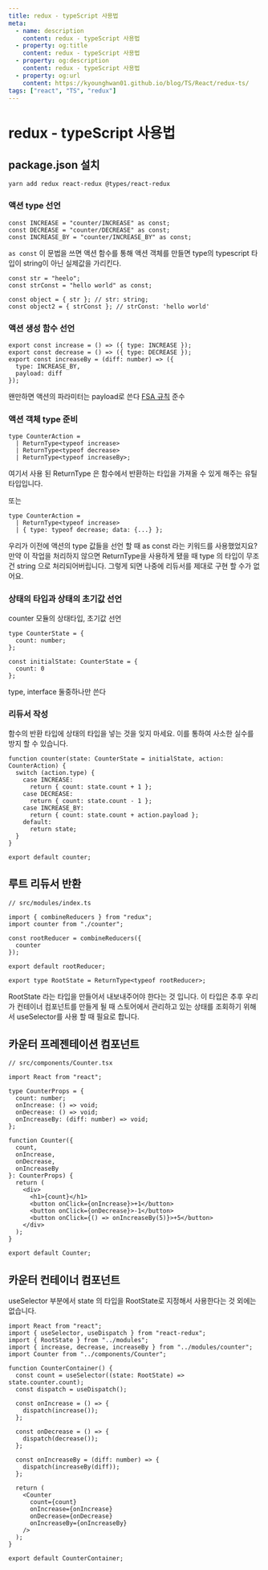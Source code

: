 ```yaml
---
title: redux - typeScript 사용법
meta:
  - name: description
    content: redux - typeScript 사용법
  - property: og:title
    content: redux - typeScript 사용법
  - property: og:description
    content: redux - typeScript 사용법
  - property: og:url
    content: https://kyounghwan01.github.io/blog/TS/React/redux-ts/
tags: ["react", "TS", "redux"]
---
```


# redux - typeScript 사용법

## package.json 설치

```
yarn add redux react-redux @types/react-redux
```

### 액션 type 선언

```tsx
const INCREASE = "counter/INCREASE" as const;
const DECREASE = "counter/DECREASE" as const;
const INCREASE_BY = "counter/INCREASE_BY" as const;
```

`as const` 이 문법을 쓰면 액션 함수를 통해 액션 객체를 만들면 type의 typescript 타입이 string이 아닌 실제값을 가리킨다.

```tsx
const str = "heelo";
const strConst = "hello world" as const;

const object = { str }; // str: string;
const object2 = { strConst }; // strConst: 'hello world'
```

### 액션 생성 함수 선언

```tsx
export const increase = () => ({ type: INCREASE });
export const decrease = () => ({ type: DECREASE });
export const increaseBy = (diff: number) => ({
  type: INCREASE_BY,
  payload: diff
});
```

왠만하면 액션의 파라미터는 payload로 쓴다 [FSA 규칙](<[https://github.com/redux-utilities/flux-standard-action](https://github.com/redux-utilities/flux-standard-action)>) 준수

### 액션 객체 type 준비

```tsx
type CounterAction =
  | ReturnType<typeof increase>
  | ReturnType<typeof decrease>
  | ReturnType<typeof increaseBy>;
```

여기서 사용 된 ReturnType 은 함수에서 반환하는 타입을 가져올 수 있게 해주는 유틸 타입입니다.

또는

```tsx
type CounterAction =
  | ReturnType<typeof increase>
  | { type: typeof decrease; data: {...} };
```

우리가 이전에 액션의 type 값들을 선언 할 때 as const 라는 키워드를 사용했었지요? 만약 이 작업을 처리하지 않으면 ReturnType을 사용하게 됐을 때 type 의 타입이 무조건 string 으로 처리되어버립니다. 그렇게 되면 나중에 리듀서를 제대로 구현 할 수가 없어요.

### 상태의 타입과 상태의 초기값 선언

counter 모듈의 상태타입, 초기값 선언

```tsx
type CounterState = {
  count: number;
};

const initialState: CounterState = {
  count: 0
};
```

type, interface 둘중하나만 쓴다

### 리듀서 작성

함수의 반환 타입에 상태의 타입을 넣는 것을 잊지 마세요. 이를 통하여 사소한 실수를 방지 할 수 있습니다.

```tsx
function counter(state: CounterState = initialState, action: CounterAction) {
  switch (action.type) {
    case INCREASE:
      return { count: state.count + 1 };
    case DECREASE:
      return { count: state.count - 1 };
    case INCREASE_BY:
      return { count: state.count + action.payload };
    default:
      return state;
  }
}

export default counter;
```

## 루트 리듀서 반환

```tsx
// src/modules/index.ts

import { combineReducers } from "redux";
import counter from "./counter";

const rootReducer = combineReducers({
  counter
});

export default rootReducer;

export type RootState = ReturnType<typeof rootReducer>;
```

RootState 라는 타입을 만들어서 내보내주어야 한다는 것 입니다. 이 타입은 추후 우리가 컨테이너 컴포넌트를 만들게 될 때 스토어에서 관리하고 있는 상태를 조회하기 위해서 useSelector를 사용 할 때 필요로 합니다.

## 카운터 프레젠테이션 컴포넌트

```tsx
// src/components/Counter.tsx

import React from "react";

type CounterProps = {
  count: number;
  onIncrease: () => void;
  onDecrease: () => void;
  onIncreaseBy: (diff: number) => void;
};

function Counter({
  count,
  onIncrease,
  onDecrease,
  onIncreaseBy
}: CounterProps) {
  return (
    <div>
      <h1>{count}</h1>
      <button onClick={onIncrease}>+1</button>
      <button onClick={onDecrease}>-1</button>
      <button onClick={() => onIncreaseBy(5)}>+5</button>
    </div>
  );
}

export default Counter;
```

## 카운터 컨테이너 컴포넌트

useSelector 부분에서 state 의 타입을 RootState로 지정해서 사용한다는 것 외에는 없습니다.

```tsx
import React from "react";
import { useSelector, useDispatch } from "react-redux";
import { RootState } from "../modules";
import { increase, decrease, increaseBy } from "../modules/counter";
import Counter from "../components/Counter";

function CounterContainer() {
  const count = useSelector((state: RootState) => state.counter.count);
  const dispatch = useDispatch();

  const onIncrease = () => {
    dispatch(increase());
  };

  const onDecrease = () => {
    dispatch(decrease());
  };

  const onIncreaseBy = (diff: number) => {
    dispatch(increaseBy(diff));
  };

  return (
    <Counter
      count={count}
      onIncrease={onIncrease}
      onDecrease={onDecrease}
      onIncreaseBy={onIncreaseBy}
    />
  );
}

export default CounterContainer;
```

<TagLinks />

<Comment />
